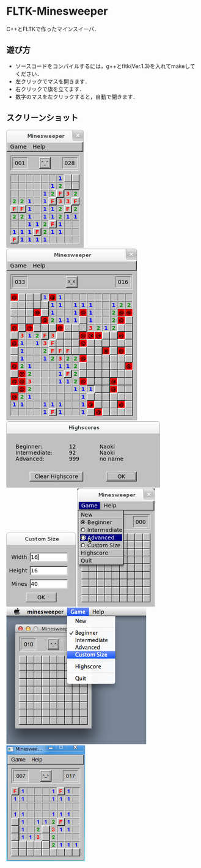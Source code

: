 # FLTK-Minesweeper
C++とFLTKで作ったマインスイーパ．

## 遊び方
- ソースコードをコンパイルするには，g++とfltk(Ver.1.3)を入れてmakeしてください．
- 左クリックでマスを開きます．
- 右クリックで旗を立てます．
- 数字のマスを左クリックすると，自動で開きます．

## スクリーンショット
![スクリーンショット1](https://raw.githubusercontent.com/lambdataro/FLTK-Minesweeper/master/screenshots/mine1.png)
![スクリーンショット2](https://raw.githubusercontent.com/lambdataro/FLTK-Minesweeper/master/screenshots/mine2.png)
![スクリーンショット3](https://raw.githubusercontent.com/lambdataro/FLTK-Minesweeper/master/screenshots/mine3.png)
![スクリーンショット4](https://raw.githubusercontent.com/lambdataro/FLTK-Minesweeper/master/screenshots/mine4.png)
![スクリーンショット5](https://raw.githubusercontent.com/lambdataro/FLTK-Minesweeper/master/screenshots/mine5.png)
![スクリーンショット6](https://raw.githubusercontent.com/lambdataro/FLTK-Minesweeper/master/screenshots/mine6.png)
![スクリーンショット7](https://raw.githubusercontent.com/lambdataro/FLTK-Minesweeper/master/screenshots/mine7.png)
